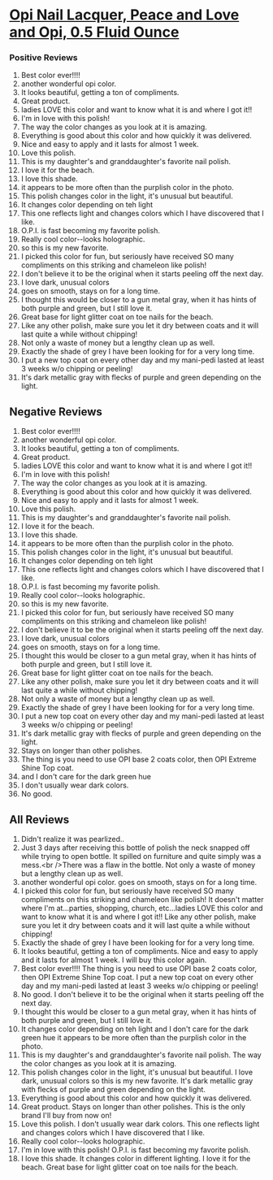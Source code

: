 # [Opi Nail Lacquer, Peace and Love and Opi, 0.5 Fluid Ounce](https://products.checkmycream.com/products/Opi-Nail-Lacquer-Peace-and-Love-and-Opi-0.5-Fluid-Ounce.html)

### Positive Reviews

<ol>
      <li>Best color ever!!!!</li>
      <li>another wonderful opi color.</li>
      <li>It looks beautiful, getting a ton of compliments.</li>
      <li>Great product.</li>
      <li>ladies LOVE this color and want to know what it is and where I got it!!  </li>
      <li>I&#x27;m in love with this polish!</li>
      <li>The way the color changes as you look at it is amazing.</li>
      <li>Everything is good about this color and how quickly it was delivered.</li>
      <li>Nice and easy to apply and it lasts for almost 1 week.</li>
      <li>Love this polish.  </li>
      <li>This is my daughter&#x27;s and granddaughter&#x27;s favorite nail polish.  </li>
      <li>I love it for the beach.</li>
      <li>I love this shade.</li>
      <li>it appears to be more often than the purplish color in the photo.</li>
      <li>This polish changes color in the light, it&#x27;s unusual but beautiful.</li>
      <li>It changes color depending on teh light</li>
      <li>This one reflects light and changes colors which I have discovered that I like.</li>
      <li>O.P.I. is fast becoming my favorite polish.</li>
      <li>Really cool color--looks holographic.</li>
      <li>so this is my new favorite.</li>
      <li>I picked this color for fun, but seriously have received SO many compliments on this striking and chameleon like polish!  </li>
      <li>I don&#x27;t believe it to be the original when it starts peeling off the next day.</li>
      <li>I love dark, unusual colors</li>
      <li>goes on smooth, stays on for a long time.</li>
      <li>I thought this would be closer to a gun metal gray, when it has hints of both purple and green, but I still love it.</li>
      <li>Great base for light glitter coat on toe nails for the beach.</li>
      <li>Like any other polish, make sure you let it dry between coats and it will last quite a while without chipping!</li>
      <li>Not only a waste of money but a lengthy clean up as well.</li>
      <li>Exactly the shade of grey I have been looking for for a very long time.</li>
      <li>I put a new top coat on every other day and my mani-pedi lasted at least 3 weeks w/o chipping or peeling!</li>
      <li>It&#x27;s dark metallic gray with flecks of purple and green depending on the light.</li>
</ol>


<h2>Negative Reviews</h2>
<ol>
<li> Best color ever!!!!</li>
<li> another wonderful opi color.</li>
<li> It looks beautiful, getting a ton of compliments.</li>
<li> Great product.</li>
<li> ladies LOVE this color and want to know what it is and where I got it!!  </li>
<li> I&#x27;m in love with this polish!</li>
<li> The way the color changes as you look at it is amazing.</li>
<li> Everything is good about this color and how quickly it was delivered.</li>
<li> Nice and easy to apply and it lasts for almost 1 week.</li>
<li> Love this polish.  </li>
<li> This is my daughter&#x27;s and granddaughter&#x27;s favorite nail polish.  </li>
<li> I love it for the beach.</li>
<li> I love this shade.</li>
<li> it appears to be more often than the purplish color in the photo.</li>
<li> This polish changes color in the light, it&#x27;s unusual but beautiful.</li>
<li> It changes color depending on teh light</li>
<li> This one reflects light and changes colors which I have discovered that I like.</li>
<li> O.P.I. is fast becoming my favorite polish.</li>
<li> Really cool color--looks holographic.</li>
<li> so this is my new favorite.</li>
<li> I picked this color for fun, but seriously have received SO many compliments on this striking and chameleon like polish!  </li>
<li> I don&#x27;t believe it to be the original when it starts peeling off the next day.</li>
<li> I love dark, unusual colors</li>
<li> goes on smooth, stays on for a long time.</li>
<li> I thought this would be closer to a gun metal gray, when it has hints of both purple and green, but I still love it.</li>
<li> Great base for light glitter coat on toe nails for the beach.</li>
<li> Like any other polish, make sure you let it dry between coats and it will last quite a while without chipping!</li>
<li> Not only a waste of money but a lengthy clean up as well.</li>
<li> Exactly the shade of grey I have been looking for for a very long time.</li>
<li> I put a new top coat on every other day and my mani-pedi lasted at least 3 weeks w/o chipping or peeling!</li>
<li> It&#x27;s dark metallic gray with flecks of purple and green depending on the light.</li>
<li> Stays on longer than other polishes.</li>
<li> The thing is you need to use OPI base 2 coats color, then OPI Extreme Shine Top coat.</li>
<li> and I don&#x27;t care for the dark green hue</li>
<li> I don&#x27;t usually wear dark colors.  </li>
<li> No good.</li>
</ol>

<h2>All Reviews</h2>

<ol>
    <li> Didn&#x27;t realize it was pearlized..</li>
    <li> Just 3 days after receiving this bottle of polish the neck snapped off while trying to open bottle. It spilled on furniture and quite simply was a mess.&lt;br /&gt;There was a flaw in the bottle. Not only a waste of money but a lengthy clean up as well.</li>
    <li> another wonderful opi color. goes on smooth, stays on for a long time.</li>
    <li> I picked this color for fun, but seriously have received SO many compliments on this striking and chameleon like polish!  It doesn&#x27;t matter where I&#x27;m at...parties, shopping, church, etc...ladies LOVE this color and want to know what it is and where I got it!!  Like any other polish, make sure you let it dry between coats and it will last quite a while without chipping!</li>
    <li> Exactly the shade of grey I have been looking for for a very long time.</li>
    <li> It looks beautiful, getting a ton of compliments. Nice and easy to apply and it lasts for almost 1 week. I will buy this color again.</li>
    <li> Best color ever!!!! The thing is you need to use OPI base 2 coats color, then OPI Extreme Shine Top coat. I put a new top coat on every other day and my mani-pedi lasted at least 3 weeks w/o chipping or peeling!</li>
    <li> No good. I don&#x27;t believe it to be the original when it starts peeling off the next day.</li>
    <li> I thought this would be closer to a gun metal gray, when it has hints of both purple and green, but I still love it.</li>
    <li> It changes color depending on teh light and I don&#x27;t care for the dark green hue it appears to be more often than the purplish color in the photo.</li>
    <li> This is my daughter&#x27;s and granddaughter&#x27;s favorite nail polish.  The way the color changes as you look at it is amazing.</li>
    <li> This polish changes color in the light, it&#x27;s unusual but beautiful. I love dark, unusual colors so this is my new favorite. It&#x27;s dark metallic gray with flecks of purple and green depending on the light.</li>
    <li> Everything is good about this color and how quickly it was delivered.</li>
    <li> Great product. Stays on longer than other polishes. This is the only brand I&#x27;ll buy from now on!</li>
    <li> Love this polish.  I don&#x27;t usually wear dark colors.  This one reflects light and changes colors which I have discovered that I like.</li>
    <li> Really cool color--looks holographic.</li>
    <li> I&#x27;m in love with this polish! O.P.I. is fast becoming my favorite polish.</li>
    <li> I love this shade. It changes color in different lighting. I love it for the beach. Great base for light glitter coat on toe nails for the beach.</li>
</ol>




